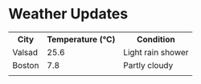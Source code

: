 # Weather Updates

<!-- WEATHER-UPDATE-START -->
<table><tr><th>City</th><th>Temperature (°C)</th><th>Condition</th></tr><tr><td>Valsad</td><td>25.6</td><td>Light rain shower</td></tr><tr><td>Boston</td><td>7.8</td><td>Partly cloudy</td></tr><tr><td></td><td></td><td></td></tr></table>
<!-- WEATHER-UPDATE-END -->
